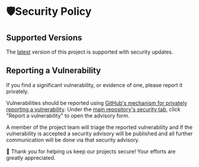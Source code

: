 # 🛡️Security Policy

## Supported Versions

The [latest](../../releases/latest) version of
this project is supported with security updates.

## Reporting a Vulnerability

If you find a significant vulnerability, or evidence of one, please report it privately.

Vulnerabilities should be reported using [GitHub's mechanism for privately reporting a vulnerability](https://docs.github.com/en/code-security/security-advisories/guidance-on-reporting-and-writing/privately-reporting-a-security-vulnerability#privately-reporting-a-security-vulnerability). Under the
[main repository's security tab](../../security), click "Report a vulnerability" to open the advisory form.

A member of the project team will triage the reported vulnerability and if the vulnerability is accepted a security advisory will be published and all further communication will be done via that security advisory.

🙏 Thank you for helping us keep our projects secure! Your efforts are greatly appreciated.
